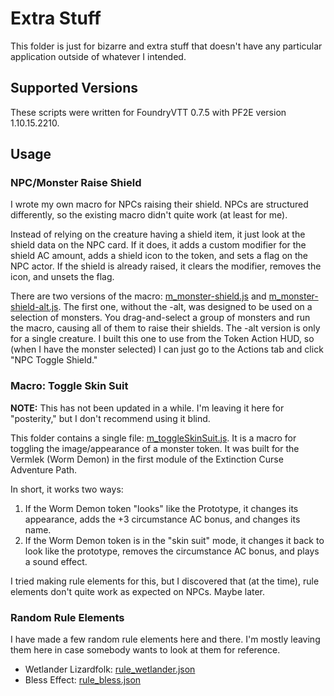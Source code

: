 # Extra Stuff

This folder is just for bizarre and extra stuff that doesn't have any particular application outside of whatever I intended.

## Supported Versions

These scripts were written for FoundryVTT 0.7.5 with PF2E version 1.10.15.2210.

## Usage

### NPC/Monster Raise Shield

I wrote my own macro for NPCs raising their shield. NPCs are structured differently, so the existing macro didn't quite work (at least for me).

Instead of relying on the creature having a shield item, it just look at the shield data on the NPC card. If it does, it adds a custom modifier for the shield AC amount, adds a shield icon to the token, and sets a flag on the NPC actor. If the shield is already raised, it clears the modifier, removes the icon, and unsets the flag.

There are two versions of the macro: [m_monster-shield.js](./m_monster-shield.js) and [m_monster-shield-alt.js](./m_monster-shield-alt.js). The first one, without the -alt, was designed to be used on a selection of monsters. You drag-and-select a group of monsters and run the macro, causing all of them to raise their shields. The -alt version is only for a single creature. I built this one to use from the Token Action HUD, so (when I have the monster selected) I can just go to the Actions tab and click "NPC Toggle Shield."

### Macro: Toggle Skin Suit

**NOTE:** This has not been updated in a while. I'm leaving it here for "posterity," but I don't recommend using it blind.
 
This folder contains a single file: [m_toggleSkinSuit.js](./m_toggleSkinSuit.js). It is a macro for toggling the image/appearance of a monster token. It was built for the Vermlek (Worm Demon) in the first module of the Extinction Curse Adventure Path.

In short, it works two ways:
1. If the Worm Demon token "looks" like the Prototype, it changes its appearance, adds the +3 circumstance AC bonus, and changes its name.
2. If the Worm Demon token is in the "skin suit" mode, it changes it back to look like the prototype, removes the circumstance AC bonus, and plays a sound effect.

I tried making rule elements for this, but I discovered that (at the time), rule elements don't quite work as expected on NPCs. Maybe later.

### Random Rule Elements
I have made a few random rule elements here and there. I'm mostly leaving them here in case somebody wants to look at them for reference.
* Wetlander Lizardfolk: [rule_wetlander.json](./rule_wetlander.json)
* Bless Effect: [rule_bless.json](./rule_bless.json)
